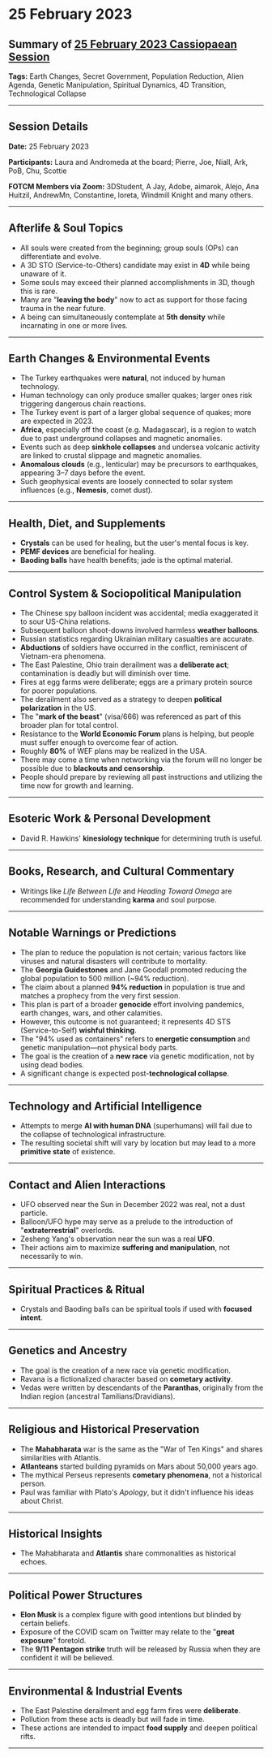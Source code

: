 # 25 February 2023

## Summary of [25 February 2023 Cassiopaean Session](https://cassiopaea.org/forum/threads/session-25-february-2023.53089/)

**Tags:** Earth Changes, Secret Government, Population Reduction, Alien Agenda, Genetic Manipulation, Spiritual Dynamics, 4D Transition, Technological Collapse

---

## Session Details

**Date:** 25 February 2023

**Participants:** Laura and Andromeda at the board; Pierre, Joe, Niall, Ark, PoB, Chu, Scottie

**FOTCM Members via Zoom:** 3DStudent, A Jay, Adobe, aimarok, Alejo, Ana Huitzil, AndrewMn, Constantine, loreta, Windmill Knight and many others.

---

## Afterlife & Soul Topics

- All souls were created from the beginning; group souls (OPs) can differentiate and evolve.
- A 3D STO (Service-to-Others) candidate may exist in **4D** while being unaware of it.
- Some souls may exceed their planned accomplishments in 3D, though this is rare.
- Many are "**leaving the body**" now to act as support for those facing trauma in the near future.
- A being can simultaneously contemplate at **5th density** while incarnating in one or more lives.

---

## Earth Changes & Environmental Events

- The Turkey earthquakes were **natural**, not induced by human technology.
- Human technology can only produce smaller quakes; larger ones risk triggering dangerous chain reactions.
- The Turkey event is part of a larger global sequence of quakes; more are expected in 2023.
- **Africa**, especially off the coast (e.g. Madagascar), is a region to watch due to past underground collapses and magnetic anomalies.
- Events such as deep **sinkhole collapses** and undersea volcanic activity are linked to crustal slippage and magnetic anomalies.
- **Anomalous clouds** (e.g., lenticular) may be precursors to earthquakes, appearing 3–7 days before the event.
- Such geophysical events are loosely connected to solar system influences (e.g., **Nemesis**, comet dust).

---

## Health, Diet, and Supplements

- **Crystals** can be used for healing, but the user's mental focus is key.
- **PEMF devices** are beneficial for healing.
- **Baoding balls** have health benefits; jade is the optimal material.

---

## Control System & Sociopolitical Manipulation

- The Chinese spy balloon incident was accidental; media exaggerated it to sour US-China relations.
- Subsequent balloon shoot-downs involved harmless **weather balloons**.
- Russian statistics regarding Ukrainian military casualties are accurate.
- **Abductions** of soldiers have occurred in the conflict, reminiscent of Vietnam-era phenomena.
- The East Palestine, Ohio train derailment was a **deliberate act**; contamination is deadly but will diminish over time.
- Fires at egg farms were deliberate; eggs are a primary protein source for poorer populations.
- The derailment also served as a strategy to deepen **political polarization** in the US.
- The "**mark of the beast**" (visa/666) was referenced as part of this broader plan for total control.
- Resistance to the **World Economic Forum** plans is helping, but people must suffer enough to overcome fear of action.
- Roughly **80%** of WEF plans may be realized in the USA.
- There may come a time when networking via the forum will no longer be possible due to **blackouts and censorship**.
- People should prepare by reviewing all past instructions and utilizing the time now for growth and learning.

---

## Esoteric Work & Personal Development

- David R. Hawkins' **kinesiology technique** for determining truth is useful.

---

## Books, Research, and Cultural Commentary

- Writings like *Life Between Life* and *Heading Toward Omega* are recommended for understanding **karma** and soul purpose.

---

## Notable Warnings or Predictions

- The plan to reduce the population is not certain; various factors like viruses and natural disasters will contribute to mortality.
- The **Georgia Guidestones** and Jane Goodall promoted reducing the global population to 500 million (~94% reduction).
- The claim about a planned **94% reduction** in population is true and matches a prophecy from the very first session.
- This plan is part of a broader **genocide** effort involving pandemics, earth changes, wars, and other calamities.
- However, this outcome is not guaranteed; it represents 4D STS (Service-to-Self) **wishful thinking**.
- The "94% used as containers" refers to **energetic consumption** and genetic manipulation—not physical body parts.
- The goal is the creation of a **new race** via genetic modification, not by using dead bodies.
- A significant change is expected post-**technological collapse**.

---

## Technology and Artificial Intelligence

- Attempts to merge **AI with human DNA** (superhumans) will fail due to the collapse of technological infrastructure.
- The resulting societal shift will vary by location but may lead to a more **primitive state** of existence.

---

## Contact and Alien Interactions

- UFO observed near the Sun in December 2022 was real, not a dust particle.
- Balloon/UFO hype may serve as a prelude to the introduction of "**extraterrestrial**" overlords.
- Zesheng Yang's observation near the sun was a real **UFO**.
- Their actions aim to maximize **suffering and manipulation**, not necessarily to win.

---

## Spiritual Practices & Ritual

- Crystals and Baoding balls can be spiritual tools if used with **focused intent**.

---

## Genetics and Ancestry

- The goal is the creation of a new race via genetic modification.
- Ravana is a fictionalized character based on **cometary activity**.
- Vedas were written by descendants of the **Paranthas**, originally from the Indian region (ancestral Tamilians/Dravidians).

---

## Religious and Historical Preservation

- The **Mahabharata** war is the same as the "War of Ten Kings" and shares similarities with Atlantis.
- **Atlanteans** started building pyramids on Mars about 50,000 years ago.
- The mythical Perseus represents **cometary phenomena**, not a historical person.
- Paul was familiar with Plato's *Apology*, but it didn't influence his ideas about Christ.

---

## Historical Insights

- The Mahabharata and **Atlantis** share commonalities as historical echoes.

---

## Political Power Structures

- **Elon Musk** is a complex figure with good intentions but blinded by certain beliefs.
- Exposure of the COVID scam on Twitter may relate to the "**great exposure**" foretold.
- The **9/11 Pentagon strike** truth will be released by Russia when they are confident it will be believed.

---

## Environmental & Industrial Events

- The East Palestine derailment and egg farm fires were **deliberate**.
- Pollution from these acts is deadly but will fade in time.
- These actions are intended to impact **food supply** and deepen political rifts.

---

